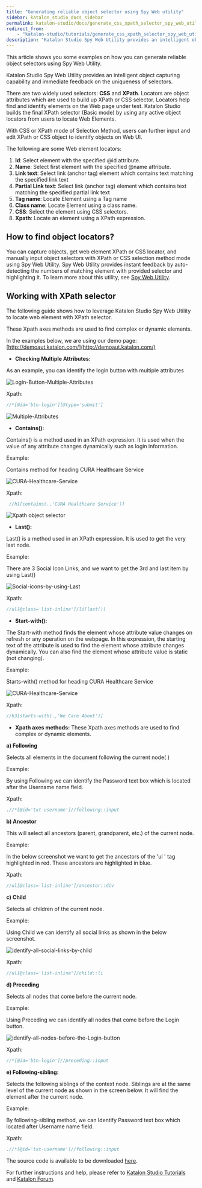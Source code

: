 ```yaml
---
title: "Generating reliable object selector using Spy Web utility"
sidebar: katalon_studio_docs_sidebar
permalink: katalon-studio/docs/generate_css_xpath_selector_spy_web_utility.html
redirect_from:
    - "katalon-studio/tutorials/generate_css_xpath_selector_spy_web_utility.html"
description: "Katalon Studio Spy Web Utility provides an intelligent object capturing capability and immediate feedback on CSS Selector & Xpath selector. Learn more!"
---
```


This article shows you some examples on how you can generate reliable object selectors using Spy Web Utility.

Katalon Studio Spy Web Utility provides an intelligent object capturing capability and immediate feedback on the uniqueness of selectors.

There are two widely used selectors: **CSS** and **XPath**. Locators are object attributes which are used to build up XPath or CSS selector. Locators help find and identify elements on the Web page under test. Katalon Studio builds the final XPath selector (Basic mode) by using any active object locators from users to locate Web Elements.

With CSS or XPath mode of Selection Method, users can further input and edit XPath or CSS object to identify objects on Web UI.

The following are some Web element locators:

1.  **Id**: Select element with the specified @id attribute.
2.  **Name**: Select first element with the specified @name attribute.
3.  **Link text**: Select link (anchor tag) element which contains text matching the specified link text
4.  **Partial Link text**: Select link (anchor tag) element which contains text matching the specified partial link text
5.  **Tag name**: Locate Element using a Tag name
6.  **Class name**: Locate Element using a class name.
7.  **CSS**: Select the element using CSS selectors.
8.  **Xpath**: Locate an element using a XPath expression.

## How to find object locators?

You can capture objects, get web element XPath or CSS locator, and manually input object selectors with XPath or CSS selection method mode using Spy Web Utility. Spy Web Utility provides instant feedback by auto-detecting the numbers of matching element with provided selector and highlighting it.
To learn more about this utility, see [Spy Web Utility](http://docs.katalon.com/pages/viewpage.action?pageId=5117668).

## Working with XPath selector

The following guide shows how to leverage Katalon Studio Spy Web Utility to locate web element with XPath selector.

These Xpath axes methods are used to find complex or dynamic elements.

In the examples below, we are using our demo page: [http://demoaut.katalon.com/](http://demoaut.katalon.com/)

*   **Checking Multiple Attributes:**

As an example, you can identify the login button with multiple attributes

![Login-Button-Multiple-Attributes](https://github.com/katalon-studio/docs-images/raw/master/katalon-studio/tutorials/generate_css_xpath_selector_spy_web_utility/Login-Button-Multiple-Attributes.png)

Xpath:

```groovy
//*[@id='btn-login'][@type='submit']

```

![Multiple-Attributes](https://github.com/katalon-studio/docs-images/raw/master/katalon-studio/tutorials/generate_css_xpath_selector_spy_web_utility/Multiple-Attributes.png)

*   **Contains():**

Contains() is a method used in an XPath expression. It is used when the value of any attribute changes dynamically such as login information.

Example:

Contains method for heading CURA Healthcare Service

![CURA-Healthcare-Service](https://github.com/katalon-studio/docs-images/raw/master/katalon-studio/tutorials/generate_css_xpath_selector_spy_web_utility/CURA-Healthcare-Service.png)

Xpath:

```groovy
 //h1[contains(.,'CURA Healthcare Service')]

```

![Xpath object selector](https://github.com/katalon-studio/docs-images/raw/master/katalon-studio/tutorials/generate_css_xpath_selector_spy_web_utility/Contain-Method.png)

*   **Last():**

Last() is a method used in an XPath expression. It is used to get the very last node.

Example:

There are 3 Social Icon Links, and we want to get the 3rd and last item by using Last()

![Social-icons-by-using-Last](https://github.com/katalon-studio/docs-images/raw/master/katalon-studio/tutorials/generate_css_xpath_selector_spy_web_utility/Social-icons-by-using-Last.png)

Xpath:

```groovy
//ul[@class='list-inline']/li[last()]

```

*   **Start-with():**

The Start-with method finds the element whose attribute value changes on refresh or any operation on the webpage. In this expression, the starting text of the attribute is used to find the element whose attribute changes dynamically. You can also find the element whose attribute value is static (not changing).

Example:

Starts-with() method for heading CURA Healthcare Service

![CURA-Healthcare-Service](https://github.com/katalon-studio/docs-images/raw/master/katalon-studio/tutorials/generate_css_xpath_selector_spy_web_utility/CURA-Healthcare-Service.png)

Xpath:

```groovy
//h3[starts-with(.,'We Care About')]

```

*   **Xpath axes methods:** These Xpath axes methods are used to find complex or dynamic elements.

**a) Following**

Selects all elements in the document following the current node( )

Example:

By using Following we can identify the Password text box which is located after the Username name field.

Xpath:

```groovy
.//*[@id='txt-username']//following::input

```

**b) Ancestor**

This will select all ancestors (parent, grandparent, etc.) of the current node.

Example:

In the below screenshot we want to get the ancestors of the 'ul ' tag highlighted in red. These ancestors are highlighted in blue.

Xpath:

```groovy
//ul[@class='list-inline']/ancestor::div

```

**c) Child**

Selects all children of the current node.

Example:

Using Child we can identify all social links as shown in the below screenshot.

![identify-all-social-links-by-child](https://github.com/katalon-studio/docs-images/raw/master/katalon-studio/tutorials/generate_css_xpath_selector_spy_web_utility/identify-all-social-links-by-child.png)

Xpath:

```groovy
//ul[@class='list-inline']/child::li

```

**d) Preceding**

Selects all nodes that come before the current node.

Example:

Using Preceding we can identify all nodes that come before the Login button.

![identify-all-nodes-before-the-Login-button](https://github.com/katalon-studio/docs-images/raw/master/katalon-studio/tutorials/generate_css_xpath_selector_spy_web_utility/identify-all-nodes-before-the-Login-button.png)

Xpath:

```groovy
//*[@id='btn-login']//preceding::input

```

**e) Following-sibling:**

Selects the following siblings of the context node. Siblings are at the same level of the current node as shown in the screen below. It will find the element after the current node.

Example:

By following-sibling method, we can Identify Password text box which located after Username name field.

Xpath:

```groovy
.//*[@id='txt-username']//following::input

```

The source code is available to be downloaded [here](https://github.com/katalon-studio/katalon-web-automation).

For further instructions and help, please refer to [Katalon Studio Tutorials](/katalon-studio/tutorials/) and [Katalon Forum](https://forum.katalon.com/).